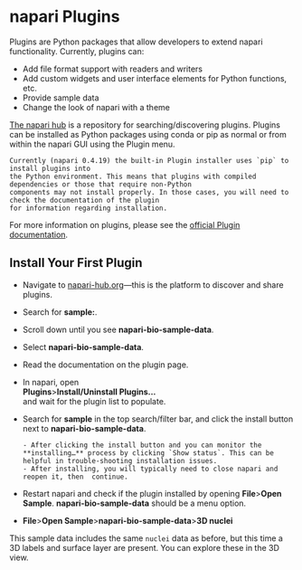 # napari Plugins

Plugins are Python packages that allow developers to extend napari functionality.
Currently, plugins can:
* Add file format support with readers and writers
* Add custom widgets and user interface elements for Python functions, etc.
* Provide sample data
* Change the look of napari with a theme

[The napari hub](https://www.napari-hub.org) is a repository for searching/discovering plugins.
Plugins can be installed as Python packages using conda or pip as normal or from within the
napari GUI using the Plugin menu.

```{note}
Currently (napari 0.4.19) the built-in Plugin installer uses `pip` to install plugins into
the Python environment. This means that plugins with compiled dependencies or those that require non-Python
components may not install properly. In those cases, you will need to check the documentation of the plugin
for information regarding installation.
```

For more information on plugins, please see the [official Plugin documentation](https://napari.org/stable/plugins/index.html).

## Install Your First Plugin  
* Navigate to [napari-hub.org](https://www.napari-hub.org)—this is the platform to discover and share plugins.  
* Search for **sample:**.
* Scroll down until you see **napari-bio-sample-data**.  
* Select **napari-bio-sample-data**.  
* Read the documentation on the plugin page.  
* In napari, open  
**Plugins**>**Install/Uninstall Plugins...**   
and wait for the plugin list to populate.  
* Search for **sample** in the top search/filter bar, and click the install button next to **napari-bio-sample-data**.  

    ```{note}
    - After clicking the install button and you can monitor the **installing…** process by clicking `Show status`. This can be helpful in trouble-shooting installation issues.
    - After installing, you will typically need to close napari and reopen it, then  continue.
    ``` 

* Restart napari and check if the plugin installed by opening **File**>**Open Sample**.  **napari-bio-sample-data** should be a menu option.  
  
* **File**>**Open Sample**>**napari-bio-sample-data**>**3D nuclei**  

This sample data includes the same `nuclei` data as before, but this time a 3D labels and surface layer
are present. You can explore these in the 3D view.
